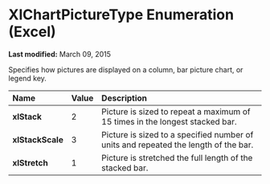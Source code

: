 
# XlChartPictureType Enumeration (Excel)

 **Last modified:** March 09, 2015

Specifies how pictures are displayed on a column, bar picture chart, or legend key.


|**Name**|**Value**|**Description**|
|:-----|:-----|:-----|
| **xlStack**|2|Picture is sized to repeat a maximum of 15 times in the longest stacked bar.|
| **xlStackScale**|3|Picture is sized to a specified number of units and repeated the length of the bar.|
| **xlStretch**|1|Picture is stretched the full length of the stacked bar.|
